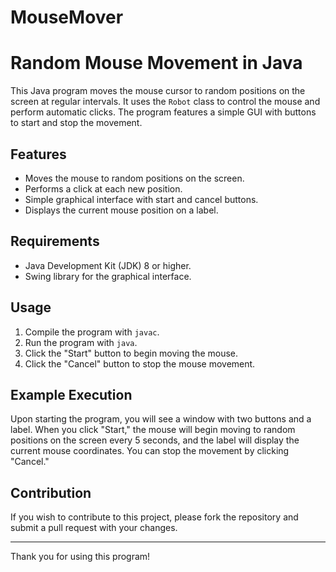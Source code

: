 # MouseMover

# Random Mouse Movement in Java

This Java program moves the mouse cursor to random positions on the screen at regular intervals. It uses the `Robot` class to control the mouse and perform automatic clicks. The program features a simple GUI with buttons to start and stop the movement.

## Features

- Moves the mouse to random positions on the screen.
- Performs a click at each new position.
- Simple graphical interface with start and cancel buttons.
- Displays the current mouse position on a label.

## Requirements

- Java Development Kit (JDK) 8 or higher.
- Swing library for the graphical interface.

## Usage

1. Compile the program with `javac`.
2. Run the program with `java`.
3. Click the "Start" button to begin moving the mouse.
4. Click the "Cancel" button to stop the mouse movement.

## Example Execution

Upon starting the program, you will see a window with two buttons and a label. When you click "Start," the mouse will begin moving to random positions on the screen every 5 seconds, and the label will display the current mouse coordinates. You can stop the movement by clicking "Cancel."

## Contribution

If you wish to contribute to this project, please fork the repository and submit a pull request with your changes.

---

Thank you for using this program!
